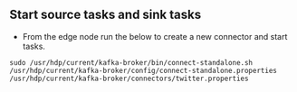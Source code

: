 ## Start source tasks and sink tasks 

- From the edge node run the below to create a new connector and start tasks. 

```
sudo /usr/hdp/current/kafka-broker/bin/connect-standalone.sh /usr/hdp/current/kafka-broker/config/connect-standalone.properties /usr/hdp/current/kafka-broker/connectors/twitter.properties

```


<!--stackedit_data:
eyJoaXN0b3J5IjpbMTg5NzczMDIwNiwxMDcyNTA5OTUxXX0=
-->